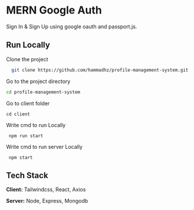 # MERN Google Auth

Sign In & Sign Up using google oauth and passport.js.

## Run Locally

Clone the project

```bash
  git clone https://github.com/hammadhz/profile-management-system.git
```

Go to the project directory

```bash
cd profile-management-system
```

Go to client folder

```
cd client
```

Write cmd to run Locally

```
 npm run start
```

Write cmd to run server Locally

```
 npm start
```

## Tech Stack

**Client:** Tailwindcss, React, Axios

**Server:** Node, Express, Mongodb
